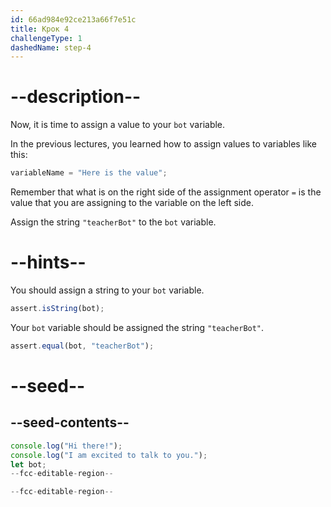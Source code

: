 ```yaml
---
id: 66ad984e92ce213a66f7e51c
title: Крок 4
challengeType: 1
dashedName: step-4
---
```


# --description--

Now, it is time to assign a value to your `bot` variable.

In the previous lectures, you learned how to assign values to variables like this:

```js
variableName = "Here is the value";
```

Remember that what is on the right side of the assignment operator `=` is the value that you are assigning to the variable on the left side.

Assign the string `"teacherBot"` to the `bot` variable.

# --hints--

You should assign a string to your `bot` variable.

```js
assert.isString(bot);
```

Your `bot` variable should be assigned the string `"teacherBot"`.

```js
assert.equal(bot, "teacherBot");
```

# --seed--

## --seed-contents--

```js
console.log("Hi there!");
console.log("I am excited to talk to you.");
let bot;
--fcc-editable-region--

--fcc-editable-region--
```
